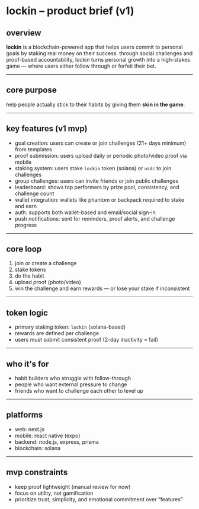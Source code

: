 # lockin – product brief (v1)

## overview  
**lockin** is a blockchain-powered app that helps users commit to personal goals by staking real money on their success. through social challenges and proof-based accountability, lockin turns personal growth into a high-stakes game — where users either follow through or forfeit their bet.

---

## core purpose  
help people actually stick to their habits by giving them **skin in the game**.

---

## key features (v1 mvp)

- goal creation: users can create or join challenges (21+ days minimum) from templates
- proof submission: users upload daily or periodic photo/video proof via mobile
- staking system: users stake `lockin` token (solana) or `usdc` to join challenges
- group challenges: users can invite friends or join public challenges
- leaderboard: shows top performers by prize pool, consistency, and challenge count
- wallet integration: wallets like phantom or backpack required to stake and earn
- auth: supports both wallet-based and email/social sign-in
- push notifications: sent for reminders, proof alerts, and challenge progress

---

## core loop

1. join or create a challenge  
2. stake tokens  
3. do the habit  
4. upload proof (photo/video)  
5. win the challenge and earn rewards — or lose your stake if inconsistent

---

## token logic

- primary staking token: `lockin` (solana-based)
- rewards are defined per challenge
- users must submit consistent proof (2-day inactivity = fail)

---

## who it's for

- habit builders who struggle with follow-through
- people who want external pressure to change
- friends who want to challenge each other to level up

---

## platforms

- web: next.js
- mobile: react native (expo)
- backend: node.js, express, prisma
- blockchain: solana

---

## mvp constraints

- keep proof lightweight (manual review for now)
- focus on utility, not gamification
- prioritize trust, simplicity, and emotional commitment over “features”


